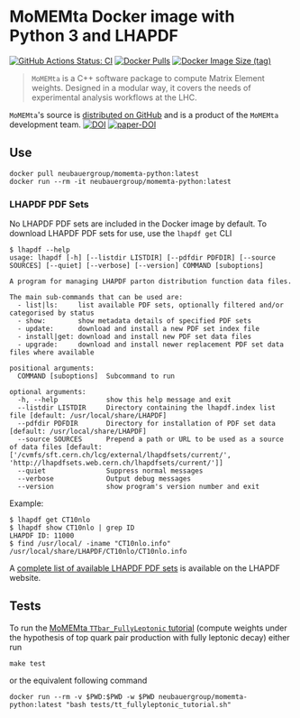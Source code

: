 # MoMEMta Docker image with Python 3 and LHAPDF

[![GitHub Actions Status: CI](https://github.com/Neubauer-Group/momemta-python/workflows/CI/badge.svg?branch=master)](https://github.com/Neubauer-Group/momemta-python/actions?query=workflow%3ACI+branch%3Amaster)
[![Docker Pulls](https://img.shields.io/docker/pulls/neubauergroup/momemta-python)](https://hub.docker.com/r/neubauergroup/momemta-python)
[![Docker Image Size (tag)](https://img.shields.io/docker/image-size/neubauergroup/momemta-python/latest)](https://hub.docker.com/r/neubauergroup/momemta-python/tags?name=latest)

> `MoMEMta` is a C++ software package to compute Matrix Element weights. Designed in a modular way, it covers the needs of experimental analysis workflows at the LHC.

`MoMEMta`'s source is [distributed on GitHub](https://github.com/MoMEMta/MoMEMta) and is a product of the `MoMEMta` development team.
[![DOI](https://zenodo.org/badge/DOI/10.5281/zenodo.1250697.svg)](https://doi.org/10.5281/zenodo.1250697)
[![paper-DOI](https://zenodo.org/badge/DOI/10.1140/epjc/s10052-019-6635-5.svg)](https://doi.org/10.1140/epjc/s10052-019-6635-5)


## Use

```
docker pull neubauergroup/momemta-python:latest
docker run --rm -it neubauergroup/momemta-python:latest
```

### LHAPDF PDF Sets

No LHAPDF PDF sets are included in the Docker image by default.
To download LHAPDF PDF sets for use, use the `lhapdf get` CLI

```
$ lhapdf --help
usage: lhapdf [-h] [--listdir LISTDIR] [--pdfdir PDFDIR] [--source SOURCES] [--quiet] [--verbose] [--version] COMMAND [suboptions]

A program for managing LHAPDF parton distribution function data files.

The main sub-commands that can be used are:
  - list|ls:     list available PDF sets, optionally filtered and/or categorised by status
  - show:        show metadata details of specified PDF sets
  - update:      download and install a new PDF set index file
  - install|get: download and install new PDF set data files
  - upgrade:     download and install newer replacement PDF set data files where available

positional arguments:
  COMMAND [suboptions]  Subcommand to run

optional arguments:
  -h, --help            show this help message and exit
  --listdir LISTDIR     Directory containing the lhapdf.index list file [default: /usr/local/share/LHAPDF]
  --pdfdir PDFDIR       Directory for installation of PDF set data [default: /usr/local/share/LHAPDF]
  --source SOURCES      Prepend a path or URL to be used as a source of data files [default: ['/cvmfs/sft.cern.ch/lcg/external/lhapdfsets/current/', 'http://lhapdfsets.web.cern.ch/lhapdfsets/current/']]
  --quiet               Suppress normal messages
  --verbose             Output debug messages
  --version             show program's version number and exit
```

Example:

```
$ lhapdf get CT10nlo
$ lhapdf show CT10nlo | grep ID
LHAPDF ID: 11000
$ find /usr/local/ -iname "CT10nlo.info"
/usr/local/share/LHAPDF/CT10nlo/CT10nlo.info
```

A [complete list of available LHAPDF PDF sets](https://lhapdf.hepforge.org/pdfsets.html) is available on the LHAPDF website.

## Tests

To run the [MoMEMta `TTbar_FullyLeptonic` tutorial](https://github.com/MoMEMta/Tutorials/tree/v1.0.0) (compute weights under the hypothesis of top quark pair production with fully leptonic decay) either run

```
make test
```

or the equivalent following command

```
docker run --rm -v $PWD:$PWD -w $PWD neubauergroup/momemta-python:latest "bash tests/tt_fullyleptonic_tutorial.sh"
```
